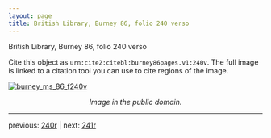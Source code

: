 ```yaml
---
layout: page
title: British Library, Burney 86, folio 240 verso
---
```


British Library, Burney 86, folio 240 verso

Cite this object as `urn:cite2:citebl:burney86pages.v1:240v`.  The full image is linked to a citation tool you can use to cite regions of the image.

[![burney_ms_86_f240v](http://www.homermultitext.org/iipsrv?IIIF=/project/homer/pyramidal/deepzoom/citebl/burney86imgs/v1/burney_ms_86_f240v.tif/full/800,/0/default.jpg)](http://www.homermultitext.org/ict2/?urn=urn:cite2:citebl:burney86imgs.v1:burney_ms_86_f240v) 

<p style="text-align: center; font-style: italic;">Image in the public domain.</p>

---

previous: [240r](../240r/) | next: [241r](../241r/)